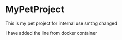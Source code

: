 # MyPetProject
This is my pet project for internal use
smthg changed

I have added  the line from docker container
